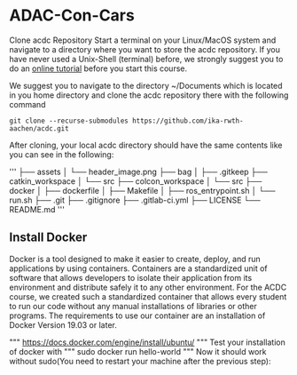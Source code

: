 # ADAC-Con-Cars

Clone acdc Repository
Start a terminal on your Linux/MacOS system and navigate to a directory where you want to store the acdc repository.
If you have never used a Unix-Shell (terminal) before, we strongly suggest you to do an [online tutorial](https://ubuntu.com/tutorials/command-line-for-beginners#1-overview)  before you start this course.

We suggest you to navigate to the directory ~/Documents which is located in you home directory and clone the acdc repository there with the following command

```
git clone --recurse-submodules https://github.com/ika-rwth-aachen/acdc.git
```

After cloning, your local acdc directory should have the same contents like you can see in the following:

'''
├── assets
│   └── header_image.png
├── bag
│   ├── .gitkeep
├── catkin_workspace
│   └── src
├── colcon_workspace
│   └── src
├── docker
│   ├── dockerfile
│   ├── Makefile
│   ├── ros_entrypoint.sh
│   └── run.sh
├── .git
├── .gitignore
├── .gitlab-ci.yml
├── LICENSE
└── README.md
'''

## Install Docker

Docker is a tool designed to make it easier to create, deploy, and run applications by using containers. Containers are a standardized unit of software that allows developers to isolate their application from its environment and distribute safely it to any other environment. For the ACDC course, we created such a standardized container that allows every student to run our code without any manual installations of libraries or other programs. The requirements to use our container are an installation of Docker Version 19.03 or later.

"""
https://docs.docker.com/engine/install/ubuntu/
"""
Test your installation of docker with
"""
sudo docker run hello-world
"""
Now it should work without sudo(You need to restart your machine after the previous step):
